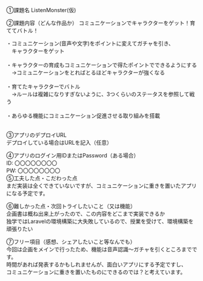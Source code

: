 ①課題名
ListenMonster(仮)

②課題内容（どんな作品か）
コミュニケーションでキャラクターをゲット！育ててバトル！<br>

・コミュニケーション(音声や文字)をポイントに変えてガチャを引き、<br>
　キャラクターをゲット<br>
<br>
・キャラクターの育成もコミュニケーションで得たポイントでできるようにする<br>
　→コミュニケーションをとればとるほどキャラクターが強くなる<br>
<br>
・育てたキャラクターでバトル<br>
　→ルールは複雑になりすぎないように、3つくらいのステータスを参照して戦う<br>
<br>
・あらゆる機能にコミュニケーション促進させる取り組みを搭載<br>
<br>

③アプリのデプロイURL<br>
デプロイしている場合はURLを記入（任意）<br>

④アプリのログイン用IDまたはPassword（ある場合）<br>
ID: 〇〇〇〇〇〇〇〇<br>
PW: 〇〇〇〇〇〇〇〇<br>
⑤工夫した点・こだわった点<br>
まだ実装は全くできていないですが、コミュニケーションに重きを置いたアプリになる予定です。

⑥難しかった点・次回トライしたいこと（又は機能）<br>
企画書は概ね出来上がったので、この内容をどこまで実装できるか<br>
独学ではLaravelの環境構築に大失敗しているので、授業を受けて、環境構築を頑張りたい<br>

⑦フリー項目（感想、シェアしたいこと等なんでも）<br>
今回は企画をメインで行ったため、機能は音声認識〜ガチャを引くところまでです。<br>
時間があれば発表するかもしれませんが、面白いアプリにする予定ですし、<br>
コミュニケーションに重きを置いたものにできるのでは？と考えています。
